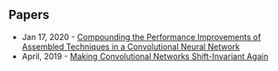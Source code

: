## Papers
- Jan 17, 2020 - [Compounding the Performance Improvements of Assembled Techniques in a Convolutional Neural Network](https://arxiv.org/abs/2001.06268)
- April, 2019 - [Making Convolutional Networks Shift-Invariant Again](https://arxiv.org/abs/1904.11486)
